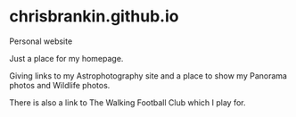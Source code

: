 # chrisbrankin.github.io
Personal website

Just a place for my homepage.

Giving links to my Astrophotography site and a place to show my Panorama photos and Wildlife photos.

There is also a link to The Walking Football Club which I play for.
